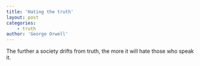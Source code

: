 ```yaml
---
title: 'Hating the truth'
layout: post
categories:
    - truth
author: 'George Orwell'
---
```


The further a society drifts from truth, the more it will hate those who speak it.